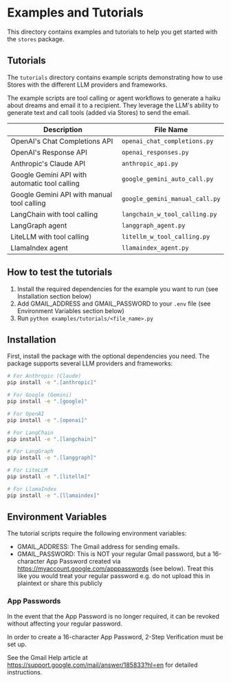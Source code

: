 # Examples and Tutorials

This directory contains examples and tutorials to help you get started with the `stores` package.

## Tutorials

The `tutorials` directory contains example scripts demonstrating how to use Stores with the different LLM providers and frameworks.

The example scripts are tool calling or agent workflows to generate a haiku about dreams and email it to a recipient. They leverage the LLM's ability to generate text and call tools (added via Stores) to send the email.

| Description                                   | File Name                      |
| --------------------------------------------- | ------------------------------ |
| OpenAI's Chat Completions API                 | `openai_chat_completions.py`   |
| OpenAI's Response API                         | `openai_responses.py`          |
| Anthropic's Claude API                        | `anthropic_api.py`             |
| Google Gemini API with automatic tool calling | `google_gemini_auto_call.py`   |
| Google Gemini API with manual tool calling    | `google_gemini_manual_call.py` |
| LangChain with tool calling                   | `langchain_w_tool_calling.py`  |
| LangGraph agent                               | `langgraph_agent.py`           |
| LiteLLM with tool calling                     | `litellm_w_tool_calling.py`    |
| LlamaIndex agent                              | `llamaindex_agent.py`          |

## How to test the tutorials

1. Install the required dependencies for the example you want to run (see Installation section below)
2. Add GMAIL_ADDRESS and GMAIL_PASSWORD to your `.env` file (see Environment Variables section below)
3. Run `python examples/tutorials/<file_name>.py`

## Installation

First, install the package with the optional dependencies you need. The package supports several LLM providers and frameworks:

```bash
# For Anthropic (Claude)
pip install -e ".[anthropic]"

# For Google (Gemini)
pip install -e ".[google]"

# For OpenAI
pip install -e ".[openai]"

# For LangChain
pip install -e ".[langchain]"

# For LangGraph
pip install -e ".[langgraph]"

# For LiteLLM
pip install -e ".[litellm]"

# For LlamaIndex
pip install -e ".[llamaindex]"
```

## Environment Variables

The tutorial scripts require the following environment variables:

- GMAIL_ADDRESS: The Gmail address for sending emails.
- GMAIL_PASSWORD: This is NOT your regular Gmail password, but a 16-character App Password created via https://myaccount.google.com/apppasswords (see below). Treat this like you would treat your regular password e.g. do not upload this in plaintext or share this publicly

### App Passwords

In the event that the App Password is no longer required, it can be revoked without affecting your regular password.

In order to create a 16-character App Password, 2-Step Verification must be set up.

See the Gmail Help article at https://support.google.com/mail/answer/185833?hl=en for detailed instructions.

